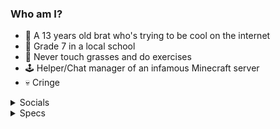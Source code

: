 ### Who am I?
- 🧒 A 13 years old brat who's trying to be cool on the internet
- 📖 Grade 7 in a local school
- 🦗 Never touch grasses and do exercises
- 🕹 Helper/Chat manager of an infamous Minecraft server
- 💀 Cringe

<details><summary>Socials</summary>
<p>
 
- [Facebook](https://fb.com/phuclinhsama)
- [Twitter](https://twitter.com/l1nhchan)
- [Reddit](https://reddit.com/u/phuclinhsama)

</p></details>
  
<details><summary>Specs</summary>
<p>

- Model: [HP Pavilion 15-cs1045tx](https://support.hp.com/us-en/document/c06180145)
- CPU: [Intel® Core™ i5-8265U](https://ark.intel.com/content/www/us/en/ark/products/149088/intel-core-i58265u-processor-6m-cache-up-to-3-90-ghz.html) with [Intel® UHD Graphics 620](https://ark.intel.com/content/www/us/en/ark/products/graphics/126789/intel-uhd-graphics-620.html) GPU
- RAM: 4GB
- Discrete GPU: [NVIDIA GeForce MX130](https://nvidia.com/en-us/geforce/gaming-laptops/mx130/specifications/)
- OS: [Artix Linux](https://artixlinux.org) dual booted with [Windows 11 Pro for Workstations Insider Preview](https://microsoft.com/en-us/windows)
  
</p></details>
